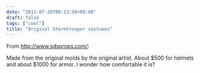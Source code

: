 ```yaml
---
date: "2011-07-28T08:13:50+00:00"
draft: false
tags: ["cool"]
title: "Original Stormtrooper costumes"
---
```

From http://www.sdsprops.com/:

Made from the original molds by the original artist. About $500 for helmets and about $1000 for armor. I wonder how comfortable it is?

